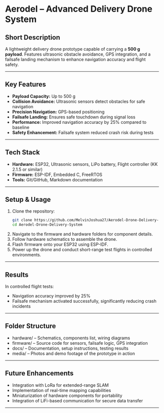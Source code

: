 # Aerodel – Advanced Delivery Drone System

## Short Description
A lightweight delivery drone prototype capable of carrying a **500 g payload**. Features ultrasonic obstacle avoidance, GPS integration, and a failsafe landing mechanism to enhance navigation accuracy and flight safety.

---

## Key Features
- **Payload Capacity:** Up to 500 g  
- **Collision Avoidance:** Ultrasonic sensors detect obstacles for safe navigation  
- **Precision Navigation:** GPS-based positioning  
- **Failsafe Landing:** Ensures safe touchdown during signal loss  
- **Performance:** Improved navigation accuracy by 25% compared to baseline  
- **Safety Enhancement:** Failsafe system reduced crash risk during tests  

---

## Tech Stack
- **Hardware:** ESP32, Ultrasonic sensors, LiPo battery, Flight controller (KK 2.1.5 or similar)  
- **Firmware:** ESP-IDF, Embedded C, FreeRTOS  
- **Tools:** Git/GitHub, Markdown documentation  

---

## Setup & Usage
1. Clone the repository:
   ```sh
   git clone https://github.com/MelvinJoshua27/Aerodel-Drone-Delivery-System.git
   cd Aerodel-Drone-Delivery-System
2. Navigate to the firmware and hardware folders for component details.
3. Follow hardware schematics to assemble the drone.
4. Flash firmware onto your ESP32 using ESP-IDF.
5. Power up the drone and conduct short-range test flights in controlled environments.
---

## Results
In controlled flight tests:
- Navigation accuracy improved by 25%
- Failsafe mechanism activated successfully, significantly reducing crash incidents

---

## Folder Structure
- hardware/ – Schematics, components list, wiring diagrams
- firmware/ – Source code for sensors, failsafe logic, GPS integration
- docs/ – Documentation, setup instructions, testing results
- media/ – Photos and demo footage of the prototype in action

---

## Future Enhancements
- Integration with LoRa for extended-range SLAM
- Implementation of real-time mapping capabilities
- Miniaturization of hardware components for portability
- Integration of LiFi-based communication for secure data transfer
---
